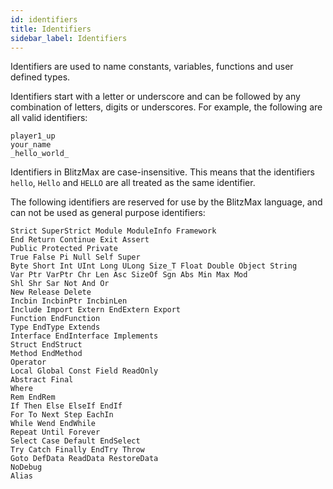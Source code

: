 ```yaml
---
id: identifiers
title: Identifiers
sidebar_label: Identifiers
---
```


Identifiers are used to name constants, variables, functions and user defined types.

Identifiers start with a letter or underscore and can be followed by any combination of letters,
digits or underscores. For example, the following are all valid identifiers:

```blitzmax
player1_up
your_name
_hello_world_
```
Identifiers in BlitzMax are case-insensitive. This means that the identifiers `hello`, `Hello`
and `HELLO` are all treated as the same identifier.

The following identifiers are reserved for use by the BlitzMax language, and can not be used as general
purpose identifiers:

    Strict SuperStrict Module ModuleInfo Framework
    End Return Continue Exit Assert
    Public Protected Private
    True False Pi Null Self Super
    Byte Short Int UInt Long ULong Size_T Float Double Object String
    Var Ptr VarPtr Chr Len Asc SizeOf Sgn Abs Min Max Mod
    Shl Shr Sar Not And Or
    New Release Delete
    Incbin IncbinPtr IncbinLen
    Include Import Extern EndExtern Export
    Function EndFunction
    Type EndType Extends
    Interface EndInterface Implements
    Struct EndStruct
    Method EndMethod
    Operator
    Local Global Const Field ReadOnly
    Abstract Final
    Where
    Rem EndRem
    If Then Else ElseIf EndIf
    For To Next Step EachIn
    While Wend EndWhile
    Repeat Until Forever
    Select Case Default EndSelect
    Try Catch Finally EndTry Throw
    Goto DefData ReadData RestoreData
    NoDebug
    Alias
